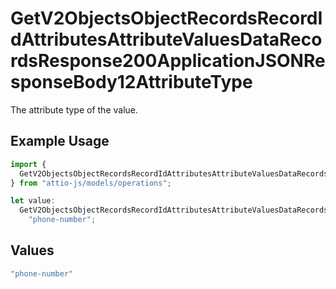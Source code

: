 # GetV2ObjectsObjectRecordsRecordIdAttributesAttributeValuesDataRecordsResponse200ApplicationJSONResponseBody12AttributeType

The attribute type of the value.

## Example Usage

```typescript
import {
  GetV2ObjectsObjectRecordsRecordIdAttributesAttributeValuesDataRecordsResponse200ApplicationJSONResponseBody12AttributeType,
} from "attio-js/models/operations";

let value:
  GetV2ObjectsObjectRecordsRecordIdAttributesAttributeValuesDataRecordsResponse200ApplicationJSONResponseBody12AttributeType =
    "phone-number";
```

## Values

```typescript
"phone-number"
```